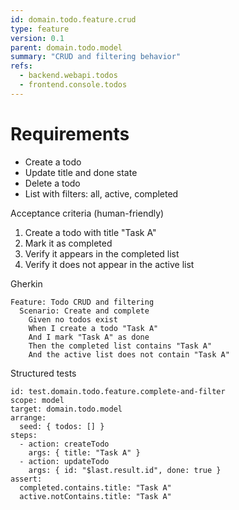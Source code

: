 ```yaml
---
id: domain.todo.feature.crud
type: feature
version: 0.1
parent: domain.todo.model
summary: "CRUD and filtering behavior"
refs:
  - backend.webapi.todos
  - frontend.console.todos
---
```


# Requirements

- Create a todo
- Update title and done state
- Delete a todo
- List with filters: all, active, completed

Acceptance criteria (human-friendly)
1. Create a todo with title "Task A"
2. Mark it as completed
3. Verify it appears in the completed list
4. Verify it does not appear in the active list

Gherkin
```gherkin
Feature: Todo CRUD and filtering
  Scenario: Create and complete
    Given no todos exist
    When I create a todo "Task A"
    And I mark "Task A" as done
    Then the completed list contains "Task A"
    And the active list does not contain "Task A"
```

Structured tests
```specapp-test
id: test.domain.todo.feature.complete-and-filter
scope: model
target: domain.todo.model
arrange:
  seed: { todos: [] }
steps:
  - action: createTodo
    args: { title: "Task A" }
  - action: updateTodo
    args: { id: "$last.result.id", done: true }
assert:
  completed.contains.title: "Task A"
  active.notContains.title: "Task A"
```
